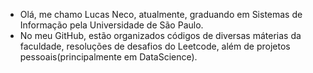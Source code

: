 - Olá, me chamo Lucas Neco, atualmente, graduando em Sistemas de Informação pela Universidade de São Paulo.
- No meu GitHub, estão organizados códigos de diversas máterias da faculdade, resoluções de desafios do Leetcode, 
além de projetos pessoais(principalmente em DataScience).
